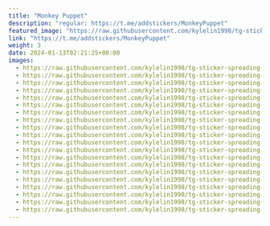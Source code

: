 ```yaml
---
title: "Monkey Puppet"
description: "regular: https://t.me/addstickers/MonkeyPuppet"
featured_image: "https://raw.githubusercontent.com/kylelin1998/tg-sticker-spreading-worldwide-images/main/img/dcf90f04-9c53-46d6-bfa4-992cd4aee646.jpg"
link: "https://t.me/addstickers/MonkeyPuppet"
weight: 3
date: 2024-01-13T02:21:25+08:00
images:
  - https://raw.githubusercontent.com/kylelin1998/tg-sticker-spreading-worldwide-images/main/img/dcf90f04-9c53-46d6-bfa4-992cd4aee646.jpg
  - https://raw.githubusercontent.com/kylelin1998/tg-sticker-spreading-worldwide-images/main/img/b2bb1d97-3583-43d7-8155-c0550c0daffb.jpg
  - https://raw.githubusercontent.com/kylelin1998/tg-sticker-spreading-worldwide-images/main/img/e51094d0-c5cb-4171-909b-afdee2b6f177.jpg
  - https://raw.githubusercontent.com/kylelin1998/tg-sticker-spreading-worldwide-images/main/img/16f3a4a6-2fe3-4897-b7b2-e3ea0b96112a.jpg
  - https://raw.githubusercontent.com/kylelin1998/tg-sticker-spreading-worldwide-images/main/img/e273be1d-1ce4-4d72-8de9-56a60c0c03b7.jpg
  - https://raw.githubusercontent.com/kylelin1998/tg-sticker-spreading-worldwide-images/main/img/1f8ee5a1-e194-4969-98ef-0708ffe27e9d.jpg
  - https://raw.githubusercontent.com/kylelin1998/tg-sticker-spreading-worldwide-images/main/img/f37495c8-5e2f-4df8-9fc3-34b7d9d01735.jpg
  - https://raw.githubusercontent.com/kylelin1998/tg-sticker-spreading-worldwide-images/main/img/ba04a453-ab73-4962-a1e1-b89f6464db10.jpg
  - https://raw.githubusercontent.com/kylelin1998/tg-sticker-spreading-worldwide-images/main/img/99904ece-c28b-4c0d-8c69-5d694f98bdd3.jpg
  - https://raw.githubusercontent.com/kylelin1998/tg-sticker-spreading-worldwide-images/main/img/67eef091-4755-4441-a1dc-b2dee7efaf54.jpg
  - https://raw.githubusercontent.com/kylelin1998/tg-sticker-spreading-worldwide-images/main/img/94251f54-f9d6-4865-9d46-0410d7c510c9.jpg
  - https://raw.githubusercontent.com/kylelin1998/tg-sticker-spreading-worldwide-images/main/img/a253550b-fd67-416b-8165-07d666711a5b.jpg
  - https://raw.githubusercontent.com/kylelin1998/tg-sticker-spreading-worldwide-images/main/img/e71d5f87-3bd5-4053-91f8-c4701b291dbd.jpg
  - https://raw.githubusercontent.com/kylelin1998/tg-sticker-spreading-worldwide-images/main/img/f3f32a8e-8715-400d-9503-7241d5ba60ba.jpg
  - https://raw.githubusercontent.com/kylelin1998/tg-sticker-spreading-worldwide-images/main/img/22d2db59-eaff-4b33-b7e1-72343e867f45.jpg
  - https://raw.githubusercontent.com/kylelin1998/tg-sticker-spreading-worldwide-images/main/img/b6666946-9d0e-4a5e-b62c-73cabdbe26b1.jpg
  - https://raw.githubusercontent.com/kylelin1998/tg-sticker-spreading-worldwide-images/main/img/24038cbd-ae8c-4dc0-95b7-36b148b6ffae.jpg
  - https://raw.githubusercontent.com/kylelin1998/tg-sticker-spreading-worldwide-images/main/img/c40f5fcc-6882-4bd2-97b4-a2c7ed27b627.jpg
  - https://raw.githubusercontent.com/kylelin1998/tg-sticker-spreading-worldwide-images/main/img/537b849b-4601-4271-ba03-3dd37a77c7b5.jpg
  - https://raw.githubusercontent.com/kylelin1998/tg-sticker-spreading-worldwide-images/main/img/1e03cbbb-9760-4611-b418-3ce2c04c8239.jpg
---
```

